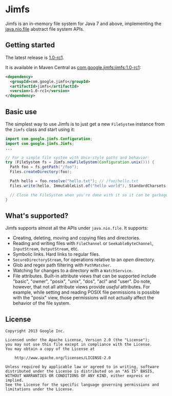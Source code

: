 Jimfs
=====

Jimfs is an in-memory file system for Java 7 and above, implementing the
[java.nio.file](http://docs.oracle.com/javase/7/docs/api/java/nio/file/package-summary.html)
abstract file system APIs.

Getting started
---------------

The latest release is [1.0-rc1](https://github.com/google/jimfs/releases/tag/v1.0-rc1).

It is available in Maven Central as
[com.google.jimfs:jimfs:1.0-rc1](http://search.maven.org/#artifactdetails%7Ccom.google.jimfs%7Cjimfs%7C1.0-rc1%7Cjar):

```xml
<dependency>
  <groupId>com.google.jimfs</groupId>
  <artifactId>jimfs</artifactId>
  <version>1.0-rc1</version>
</dependency>
```

Basic use
---------

The simplest way to use Jimfs is to just get a new `FileSystem` instance from the `Jimfs` class and
start using it:

```java
import com.google.jimfs.Configuration;
import com.google.jimfs.Jimfs;
...

// For a simple file system with Unix-style paths and behavior:
try (FileSystem fs = Jimfs.newFileSystem(Configuration.unix())) {
  Path foo = fs.getPath("/foo");
  Files.createDirectory(foo);

  Path hello = foo.resolve("hello.txt"); // /foo/hello.txt
  Files.write(hello, ImmutableList.of("hello world"), StandardCharsets.UTF_8);

  // Close the FileSystem when you're done with it so it can be garbage collected.
}
```

What's supported?
-----------------

Jimfs supports almost all the APIs under `java.nio.file`. It supports:

- Creating, deleting, moving and copying files and directories.
- Reading and writing files with `FileChannel` or `SeekableByteChannel`, `InputStream`,
  `OutputStream`, etc.
- Symbolic links. Hard links to regular files.
- `SecureDirectoryStream`, for operations relative to an _open_ directory.
- Glob and regex path filtering with `PathMatcher`.
- Watching for changes to a directory with a `WatchService`.
- File attributes. Built-in attribute views that can be supported include "basic", "owner",
  "posix", "unix", "dos", "acl" and "user". Do note, however, that not all attribute views provide
  _useful_ attributes. For example, while setting and reading POSIX file permissions is possible
  with the "posix" view, those permissions will not actually affect the behavior of the file system.

License
-------

```
Copyright 2013 Google Inc.

Licensed under the Apache License, Version 2.0 (the "License");
you may not use this file except in compliance with the License.
You may obtain a copy of the License at

    http://www.apache.org/licenses/LICENSE-2.0

Unless required by applicable law or agreed to in writing, software
distributed under the License is distributed on an "AS IS" BASIS,
WITHOUT WARRANTIES OR CONDITIONS OF ANY KIND, either express or implied.
See the License for the specific language governing permissions and
limitations under the License.
```